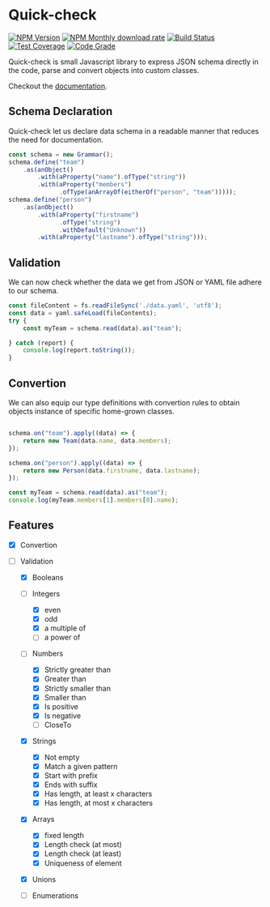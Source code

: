 # Quick-check

[![NPM Version](https://img.shields.io/npm/v/@fchauvel/quick-check)](https://www.npmjs.com/package/@fchauvel/quick-check)
[![NPM Monthly download rate](https://img.shields.io/npm/dm/@fchauvel/quick-check)](https://www.npmjs.com/package/@fchauvel/quick-check)
[![Build Status](https://travis-ci.org/fchauvel/quick-check.svg?branch=master)](https://travis-ci.org/fchauvel/quick-check)
[![Test Coverage](https://img.shields.io/codecov/c/github/fchauvel/quick-check)](https://codecov.io/gh/fchauvel/quick-check/)
[![Code Grade](https://img.shields.io/codacy/grade/bba21bb40e6c48bc87e1b8c0517dc2fa.svg)](https://app.codacy.com/manual/fchauvel/quick/dashboard)

Quick-check is small Javascript library to express JSON schema
directly in the code, parse and convert objects into custom classes.

Checkout the [documentation](https://fchauvel.github.io/quick-check).

## Schema Declaration

Quick-check let us declare data schema  in a readable manner that reduces the need for documentation.

```typescript
const schema = new Grammar();
schema.define("team")
    .as(anObject()
        .with(aProperty("name").ofType("string"))
        .with(aProperty("members")
              .ofType(anArrayOf(eitherOf("person", "team")))));
schema.define("person")
    .as(anObject()
        .with(aProperty("firstname")
              .ofType("string")
              .withDefault("Unknown"))
        .with(aProperty("lastname").ofType("string")));
```

## Validation

We can now check whether the data we get from JSON or YAML file adhere
to our schema.

```typescript {highlight: \[4]}
const fileContent = fs.readFileSync('./data.yaml', 'utf8');
const data = yaml.safeLoad(fileContents);
try {
    const myTeam = schema.read(data).as("team");

} catch (report) {
    console.log(report.toString());
}
```

## Convertion

We can also equip our type definitions with convertion rules to obtain
objects instance of specific home-grown classes.

```typescript

schema.on("team").apply((data) => {
    return new Team(data.name, data.members);
});

schema.on("person").apply((data) => {
    return new Person(data.firstname, data.lastname);
});

const myTeam = schema.read(data).as("team");
console.log(myTeam.members[1].members[0].name);

```

## Features

-   [x] Convertion

-   [ ] Validation
    -   [x] Booleans

    -   [ ] Integers
        -   [x] even
        -   [x] odd
        -   [x] a multiple of
        -   [ ] a power of

    -   [ ] Numbers
        -   [x] Strictly greater than
        -   [x] Greater than
        -   [x] Strictly smaller than
        -   [x] Smaller than
        -   [x] Is positive
        -   [x] Is negative
        -   [ ] CloseTo

    -   [x] Strings
        -   [x] Not empty
        -   [x] Match a given pattern
        -   [x] Start with prefix
        -   [x] Ends with suffix
        -   [x] Has length, at least x characters
        -   [x] Has length, at most x characters

    -   [x] Arrays
        -   [x] fixed length
        -   [x] Length check (at most)
        -   [x] Length check (at least)
        -   [x] Uniqueness of element

    -   [x] Unions

    -   [ ] Enumerations
